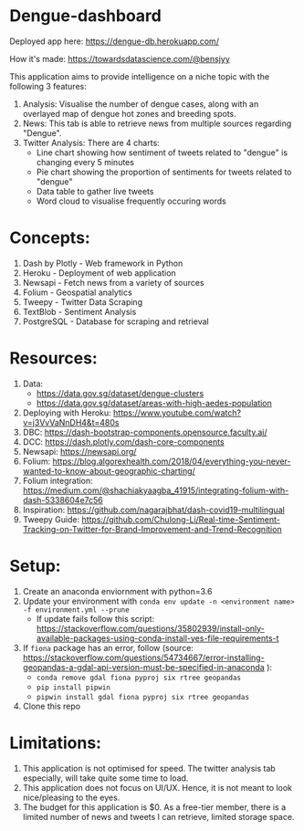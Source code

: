 # Dengue-dashboard

Deployed app here: https://dengue-db.herokuapp.com/

How it's made: https://towardsdatascience.com/@bensjyy

This application aims to provide intelligence on a niche topic with the following 3 features:

1. Analysis: Visualise the number of dengue cases, along with an overlayed map of dengue hot zones and breeding spots.
1. News: This tab is able to retrieve news from multiple sources regarding "Dengue".
1. Twitter Analysis: There are 4 charts:
   - Line chart showing how sentiment of tweets related to "dengue" is changing every 5 minutes
   - Pie chart showing the proportion of sentiments for tweets related to "dengue"
   - Data table to gather live tweets
   - Word cloud to visualise frequently occuring words

# Concepts:

1. Dash by Plotly - Web framework in Python
1. Heroku - Deployment of web application
1. Newsapi - Fetch news from a variety of sources
1. Folium - Geospatial analytics
1. Tweepy - Twitter Data Scraping
1. TextBlob - Sentiment Analysis
1. PostgreSQL - Database for scraping and retrieval

# Resources:

1. Data:
   - https://data.gov.sg/dataset/dengue-clusters
   - https://data.gov.sg/dataset/areas-with-high-aedes-population
1. Deploying with Heroku: https://www.youtube.com/watch?v=j3VvVaNnDH4&t=480s
1. DBC: https://dash-bootstrap-components.opensource.faculty.ai/
1. DCC: https://dash.plotly.com/dash-core-components
1. Newsapi: https://newsapi.org/
1. Folium: https://blog.algorexhealth.com/2018/04/everything-you-never-wanted-to-know-about-geographic-charting/
1. Folium integration: https://medium.com/@shachiakyaagba_41915/integrating-folium-with-dash-5338604e7c56
1. Inspiration: https://github.com/nagarajbhat/dash-covid19-multilingual
1. Tweepy Guide: https://github.com/Chulong-Li/Real-time-Sentiment-Tracking-on-Twitter-for-Brand-Improvement-and-Trend-Recognition

# Setup:

1. Create an anaconda enviornment with python=3.6
1. Update your environment with `conda env update -n <environment name> -f environment.yml --prune`
   - If update fails follow this script: https://stackoverflow.com/questions/35802939/install-only-available-packages-using-conda-install-yes-file-requirements-t
1. If `fiona` package has an error, follow (source: https://stackoverflow.com/questions/54734667/error-installing-geopandas-a-gdal-api-version-must-be-specified-in-anaconda
   ):
   - `conda remove gdal fiona pyproj six rtree geopandas`
   - `pip install pipwin`
   - `pipwin install gdal fiona pyproj six rtree geopandas`
1. Clone this repo

# Limitations:
1. This application is not optimised for speed. The twitter analysis tab especially, will take quite some time to load.
1. This application does not focus on UI/UX. Hence, it is not meant to look nice/pleasing to the eyes.
1. The budget for this application is $0. As a free-tier member, there is a limited number of news and tweets I can retrieve, limited storage space.
